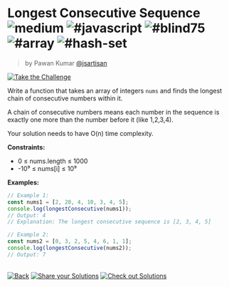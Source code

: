 <!--info-header-start--><h1>Longest Consecutive Sequence <img src="https://img.shields.io/badge/-medium-d9901a" alt="medium"/> <img src="https://img.shields.io/badge/-%23javascript-999" alt="#javascript"/> <img src="https://img.shields.io/badge/-%23blind75-999" alt="#blind75"/> <img src="https://img.shields.io/badge/-%23array-999" alt="#array"/> <img src="https://img.shields.io/badge/-%23hash--set-999" alt="#hash-set"/></h1><blockquote><p>by Pawan Kumar <a href="https://github.com/jsartisan" target="_blank">@jsartisan</a></p></blockquote><p><a href="https://frontend-challenges.com/challenges/201-longest-consecutive-sequence" target="_blank"><img src="https://img.shields.io/badge/-Take%20the%20Challenge-0d99ff?logo=javascript&logoColor=white" alt="Take the Challenge"/></a> </p><!--info-header-end-->

Write a function that takes an array of integers `nums` and finds the longest chain of consecutive numbers within it.

A chain of consecutive numbers means each number in the sequence is exactly one more than the number before it (like 1,2,3,4).

Your solution needs to have O(n) time complexity.

**Constraints:**
- 0 ≤ nums.length ≤ 1000
- -10⁹ ≤ nums[i] ≤ 10⁹

**Examples:**

```typescript
// Example 1:
const nums1 = [2, 20, 4, 10, 3, 4, 5];
console.log(longestConsecutive(nums1));
// Output: 4
// Explanation: The longest consecutive sequence is [2, 3, 4, 5]

// Example 2:
const nums2 = [0, 3, 2, 5, 4, 6, 1, 1];
console.log(longestConsecutive(nums2));
// Output: 7
```


<!--info-footer-start--><br><a href="../../README.md" target="_blank"><img src="https://img.shields.io/badge/-Back-grey" alt="Back"/></a> <a href="https://github.com/jsartisan/frontend-challenges/issues/new?template=answer.md&labels=answer,201,undefined&title=201%20-%20Longest%20Consecutive%20Sequence%20-%20undefined&body=" target="_blank"><img src="https://img.shields.io/badge/-Share%20your%20Solutions-teal" alt="Share your Solutions"/></a> <a href="https://github.com/jsartisan/frontend-challenges/issues?q=label%3A201+label%3Aanswer+sort%3Areactions-%2B1-desc" target="_blank"><img src="https://img.shields.io/badge/-Check%20out%20Solutions-de5a77?logo=awesome-lists&logoColor=white" alt="Check out Solutions"/></a> <!--info-footer-end-->